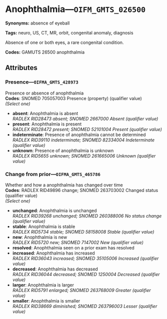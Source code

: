 # Anophthalmia—`OIFM_GMTS_026500`

**Synonyms:** absence of eyeball

**Tags:** neuro, US, CT, MR, orbit, congenital anomaly, diagnosis

Absence of one or both eyes, a rare congenital condition.

**Codes:** GAMUTS 26500 anophthalmia

## Attributes

### Presence—`OIFMA_GMTS_428973`

Presence or absence of anophthalmia  
**Codes**: SNOMED 705057003 Presence (property) (qualifier value)  
*(Select one)*

- **absent**: Anophthalmia is absent  
_RADLEX RID28473 absent; SNOMED 2667000 Absent (qualifier value)_
- **present**: Anophthalmia is present  
_RADLEX RID28472 present; SNOMED 52101004 Present (qualifier value)_
- **indeterminate**: Presence of anophthalmia cannot be determined  
_RADLEX RID39110 indeterminate; SNOMED 82334004 Indeterminate (qualifier value)_
- **unknown**: Presence of anophthalmia is unknown  
_RADLEX RID5655 unknown; SNOMED 261665006 Unknown (qualifier value)_

### Change from prior—`OIFMA_GMTS_465786`

Whether and how a anophthalmia has changed over time  
**Codes**: RADLEX RID49896 change; SNOMED 263703002 Changed status (qualifier value)  
*(Select one)*

- **unchanged**: Anophthalmia is unchanged  
_RADLEX RID39268 unchanged; SNOMED 260388006 No status change (qualifier value)_
- **stable**: Anophthalmia is stable  
_RADLEX RID5734 stable; SNOMED 58158008 Stable (qualifier value)_
- **new**: Anophthalmia is new  
_RADLEX RID5720 new; SNOMED 7147002 New (qualifier value)_
- **resolved**: Anophthalmia seen on a prior exam has resolved  
- **increased**: Anophthalmia has increased  
_RADLEX RID36043 increased; SNOMED 35105006 Increased (qualifier value)_
- **decreased**: Anophthalmia has decreased  
_RADLEX RID36044 decreased; SNOMED 1250004 Decreased (qualifier value)_
- **larger**: Anophthalmia is larger  
_RADLEX RID5791 enlarged; SNOMED 263768009 Greater (qualifier value)_
- **smaller**: Anophthalmia is smaller  
_RADLEX RID38669 diminished; SNOMED 263796003 Lesser (qualifier value)_